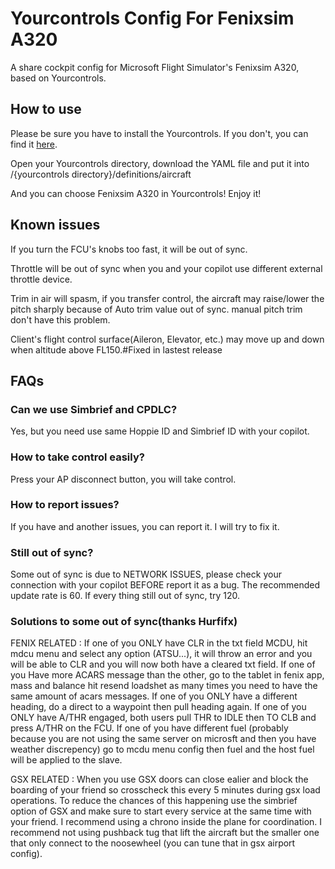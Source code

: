 # Yourcontrols Config For Fenixsim A320
A share cockpit config for Microsoft Flight Simulator's Fenixsim A320, based on Yourcontrols.


## How to use
Please be sure you have to install the Yourcontrols. If you don't, you can find it [here](https://github.com/Sequal32/yourcontrols).

Open your Yourcontrols directory, download the YAML file and put it into /{yourcontrols directory}/definitions/aircraft

And you can choose Fenixsim A320 in Yourcontrols! Enjoy it!
## Known issues
If you turn the FCU's knobs too fast, it will be out of sync.

Throttle will be out of sync when you and your copilot use different external throttle device.

Trim in air will spasm, if you transfer control, the aircraft may raise/lower the pitch sharply because of Auto trim value out of sync. manual pitch trim don't have this problem.

Client's flight control surface(Aileron, Elevator, etc.) may move up and down when altitude above FL150.#Fixed in lastest release
## FAQs
### Can we use Simbrief and CPDLC?
Yes, but you need use same Hoppie ID and Simbrief ID with your copilot.
### How to take control easily?
Press your AP disconnect button, you will take control.
### How to report issues?
If you have and another issues, you can report it. I will try to fix it.
### Still out of sync?
Some out of sync is due to NETWORK ISSUES, please check your connection with your copilot BEFORE report it as a bug.
The recommended update rate is 60. If every thing still out of sync, try 120.
### Solutions to some out of sync(thanks Hurfifx)
FENIX RELATED :
If one of you ONLY have CLR in the txt field MCDU, hit mdcu menu and select any option (ATSU...), it will throw an error and you will be able to CLR and you will now both have a cleared txt field.
If one of you Have more ACARS message than the other, go to the tablet in fenix app, mass and balance hit resend loadshet as many times you need to have the same amount of acars messages.
If one of you ONLY have a different heading, do a direct to a waypoint then pull heading again.
If one of you ONLY have A/THR engaged, both users pull THR to IDLE then TO CLB and press A/THR on the FCU.
If one of you have different fuel (probably because you are not using the same server on microsft and then you have weather discrepency) go to mcdu menu config then fuel and the host fuel will be applied to the slave.

GSX RELATED :
When you use GSX doors can close ealier and block the boarding of your friend so crosscheck this every 5 minutes during gsx load operations. To reduce the chances of this happening use the simbrief option of GSX and make sure to start every service at the same time with your friend. I recommend using a chrono inside the plane for coordination. I recommend not using pushback tug that lift the aircraft but the smaller one that only connect to the noosewheel (you can tune that in gsx airport config).
